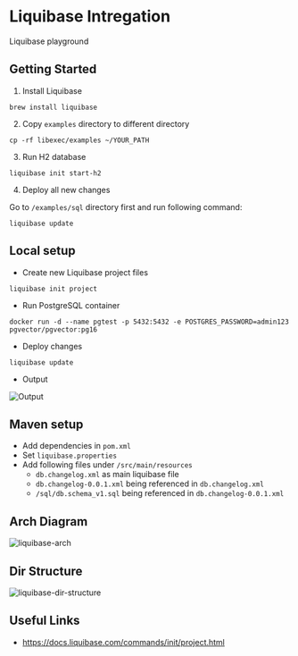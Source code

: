 # Liquibase Intregation

Liquibase playground

## Getting Started

1. Install Liquibase

```
brew install liquibase
```

2. Copy `examples` directory to different directory

```
cp -rf libexec/examples ~/YOUR_PATH
```

3. Run H2 database

```
liquibase init start-h2
```

4. Deploy all new changes

Go to `/examples/sql` directory first and run following command:

```
liquibase update
```

## Local setup

- Create new Liquibase project files

```
liquibase init project
```

- Run PostgreSQL container

```
docker run -d --name pgtest -p 5432:5432 -e POSTGRES_PASSWORD=admin123 pgvector/pgvector:pg16
```

- Deploy changes

```
liquibase update
```

- Output

![Output](https://github.com/user-attachments/assets/610d3af9-731c-4313-868f-14a1b80a4287)

## Maven setup
- Add dependencies in `pom.xml`
- Set `liquibase.properties`
- Add following files under `/src/main/resources`
  - `db.changelog.xml` as main liquibase file
  - `db.changelog-0.0.1.xml` being referenced in `db.changelog.xml`
  - `/sql/db.schema_v1.sql` being referenced in `db.changelog-0.0.1.xml`

## Arch Diagram

![liquibase-arch](https://github.com/user-attachments/assets/c0c60d80-262d-4d01-be20-61080d112550)

## Dir Structure

![liquibase-dir-structure](https://github.com/user-attachments/assets/333c6a9a-a082-4513-99ab-925a27aa7a0c)

## Useful Links

- https://docs.liquibase.com/commands/init/project.html
